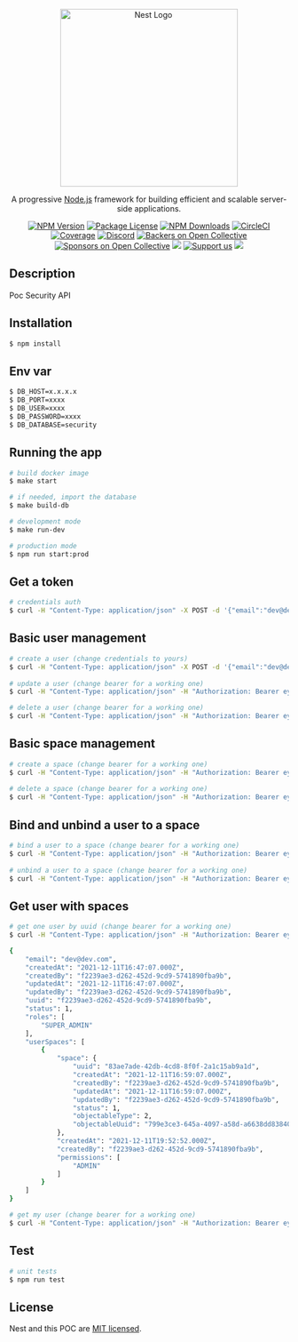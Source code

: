 <p align="center">
  <a href="http://nestjs.com/" target="blank"><img src="https://nestjs.com/img/logo_text.svg" width="320" alt="Nest Logo" /></a>
</p>

[circleci-image]: https://img.shields.io/circleci/build/github/nestjs/nest/master?token=abc123def456
[circleci-url]: https://circleci.com/gh/nestjs/nest

  <p align="center">A progressive <a href="http://nodejs.org" target="_blank">Node.js</a> framework for building efficient and scalable server-side applications.</p>
    <p align="center">
<a href="https://www.npmjs.com/~nestjscore" target="_blank"><img src="https://img.shields.io/npm/v/@nestjs/core.svg" alt="NPM Version" /></a>
<a href="https://www.npmjs.com/~nestjscore" target="_blank"><img src="https://img.shields.io/npm/l/@nestjs/core.svg" alt="Package License" /></a>
<a href="https://www.npmjs.com/~nestjscore" target="_blank"><img src="https://img.shields.io/npm/dm/@nestjs/common.svg" alt="NPM Downloads" /></a>
<a href="https://circleci.com/gh/nestjs/nest" target="_blank"><img src="https://img.shields.io/circleci/build/github/nestjs/nest/master" alt="CircleCI" /></a>
<a href="https://coveralls.io/github/nestjs/nest?branch=master" target="_blank"><img src="https://coveralls.io/repos/github/nestjs/nest/badge.svg?branch=master#9" alt="Coverage" /></a>
<a href="https://discord.gg/G7Qnnhy" target="_blank"><img src="https://img.shields.io/badge/discord-online-brightgreen.svg" alt="Discord"/></a>
<a href="https://opencollective.com/nest#backer" target="_blank"><img src="https://opencollective.com/nest/backers/badge.svg" alt="Backers on Open Collective" /></a>
<a href="https://opencollective.com/nest#sponsor" target="_blank"><img src="https://opencollective.com/nest/sponsors/badge.svg" alt="Sponsors on Open Collective" /></a>
  <a href="https://paypal.me/kamilmysliwiec" target="_blank"><img src="https://img.shields.io/badge/Donate-PayPal-ff3f59.svg"/></a>
    <a href="https://opencollective.com/nest#sponsor"  target="_blank"><img src="https://img.shields.io/badge/Support%20us-Open%20Collective-41B883.svg" alt="Support us"></a>
  <a href="https://twitter.com/nestframework" target="_blank"><img src="https://img.shields.io/twitter/follow/nestframework.svg?style=social&label=Follow"></a>
</p>
  <!--[![Backers on Open Collective](https://opencollective.com/nest/backers/badge.svg)](https://opencollective.com/nest#backer)
  [![Sponsors on Open Collective](https://opencollective.com/nest/sponsors/badge.svg)](https://opencollective.com/nest#sponsor)-->

## Description

Poc Security API

## Installation

```bash
$ npm install
```

## Env var

```bash
$ DB_HOST=x.x.x.x
$ DB_PORT=xxxx
$ DB_USER=xxxx
$ DB_PASSWORD=xxxx
$ DB_DATABASE=security
```

## Running the app

```bash
# build docker image
$ make start

# if needed, import the database
$ make build-db

# development mode
$ make run-dev

# production mode
$ npm run start:prod
```

## Get a token

```bash
# credentials auth
$ curl -H "Content-Type: application/json" -X POST -d '{"email":"dev@dev.com","password":"12345"}' http://127.0.0.1:3000/login
```

## Basic user management
```bash
# create a user (change credentials to yours)
$ curl -H "Content-Type: application/json" -X POST -d '{"email":"dev@dev.com","password":"12345","roles":["SUPER_ADMIN"]}' http://127.0.0.1:3000/users
  
# update a user (change bearer for a working one)
$ curl -H "Content-Type: application/json" -H "Authorization: Bearer eyJhbGciOiJIUzI1NiIsInR5cCI6IkpXVCJ9.eyJ1dWlkIjoiZjIyMzlhZTMtZDI2Mi00NTJkLTljZDktNTc0MTg5MGZiYTliIiwiZW1haWwiOiJkZXZAZGV2LmNvbSIsImlhdCI6MTYzOTMwNDUzNywiZXhwIjoxNjM5MzkwOTM3fQ.YdZWcP6eJLKRwcA_LtditysS9cC9R7VrVQ8w-Duh0EI" -X PUT -d '{"email":"dev@dev.com","status":0,"roles":["SUPER_ADMIN"]}' http://127.0.0.1:3000/users/f2239ae3-d262-452d-9cd9-5741890fba9b

# delete a user (change bearer for a working one)
$ curl -H "Content-Type: application/json" -H "Authorization: Bearer eyJhbGciOiJIUzI1NiIsInR5cCI6IkpXVCJ9.eyJ1dWlkIjoiZjIyMzlhZTMtZDI2Mi00NTJkLTljZDktNTc0MTg5MGZiYTliIiwiZW1haWwiOiJkZXZAZGV2LmNvbSIsImlhdCI6MTYzOTMwNDUzNywiZXhwIjoxNjM5MzkwOTM3fQ.YdZWcP6eJLKRwcA_LtditysS9cC9R7VrVQ8w-Duh0EI" -X DELETE http://127.0.0.1:3000/users/f2239ae3-d262-452d-9cd9-5741890fba9b
```

## Basic space management
```bash
# create a space (change bearer for a working one)
$ curl -H "Content-Type: application/json" -H "Authorization: Bearer eyJhbGciOiJIUzI1NiIsInR5cCI6IkpXVCJ9.eyJ1dWlkIjoiZjIyMzlhZTMtZDI2Mi00NTJkLTljZDktNTc0MTg5MGZiYTliIiwiZW1haWwiOiJkZXZAZGV2LmNvbSIsImlhdCI6MTYzOTMwNDUzNywiZXhwIjoxNjM5MzkwOTM3fQ.YdZWcP6eJLKRwcA_LtditysS9cC9R7VrVQ8w-Duh0EI" -X POST -d '{"objectableType":3,"objectableUuid":"9999c07c-06c5-453e-bf67-5fa09b9eb480"}' http://127.0.0.1:3000/spaces
  
# delete a space (change bearer for a working one)
$ curl -H "Content-Type: application/json" -H "Authorization: Bearer eyJhbGciOiJIUzI1NiIsInR5cCI6IkpXVCJ9.eyJ1dWlkIjoiZjIyMzlhZTMtZDI2Mi00NTJkLTljZDktNTc0MTg5MGZiYTliIiwiZW1haWwiOiJkZXZAZGV2LmNvbSIsImlhdCI6MTYzOTMwNDUzNywiZXhwIjoxNjM5MzkwOTM3fQ.YdZWcP6eJLKRwcA_LtditysS9cC9R7VrVQ8w-Duh0EI" -X DELETE http://127.0.0.1:3000/spaces/fb2f1bba-3d0e-4f8d-a6a8-fdad2219ce1e
```

## Bind and unbind a user to a space
```bash
# bind a user to a space (change bearer for a working one)
$ curl -H "Content-Type: application/json" -H "Authorization: Bearer eyJhbGciOiJIUzI1NiIsInR5cCI6IkpXVCJ9.eyJ1dWlkIjoiZjIyMzlhZTMtZDI2Mi00NTJkLTljZDktNTc0MTg5MGZiYTliIiwiZW1haWwiOiJkZXZAZGV2LmNvbSIsImlhdCI6MTYzOTMwNDUzNywiZXhwIjoxNjM5MzkwOTM3fQ.YdZWcP6eJLKRwcA_LtditysS9cC9R7VrVQ8w-Duh0EI" -X POST -d '{"permissions":["USER"]}' http://127.0.0.1:3000/user/f2239ae3-d262-452d-9cd9-5741890fba9b/space/fb2f1bba-3d0e-4f8d-a6a8-fdad2219ce1e
  
# unbind a user to a space (change bearer for a working one)
$ curl -H "Content-Type: application/json" -H "Authorization: Bearer eyJhbGciOiJIUzI1NiIsInR5cCI6IkpXVCJ9.eyJ1dWlkIjoiZjIyMzlhZTMtZDI2Mi00NTJkLTljZDktNTc0MTg5MGZiYTliIiwiZW1haWwiOiJkZXZAZGV2LmNvbSIsImlhdCI6MTYzOTMwNDUzNywiZXhwIjoxNjM5MzkwOTM3fQ.YdZWcP6eJLKRwcA_LtditysS9cC9R7VrVQ8w-Duh0EI" -X DELETE http://127.0.0.1:3000/user/f2239ae3-d262-452d-9cd9-5741890fba9b/space/83ae7ade-42db-4cd8-8f0f-2a1c15ab9a1d
```

## Get user with spaces
```bash
# get one user by uuid (change bearer for a working one)
$ curl -H "Content-Type: application/json" -H "Authorization: Bearer eyJhbGciOiJIUzI1NiIsInR5cCI6IkpXVCJ9.eyJ1dWlkIjoiZjIyMzlhZTMtZDI2Mi00NTJkLTljZDktNTc0MTg5MGZiYTliIiwiZW1haWwiOiJkZXZAZGV2LmNvbSIsImlhdCI6MTYzOTMwNDUzNywiZXhwIjoxNjM5MzkwOTM3fQ.YdZWcP6eJLKRwcA_LtditysS9cC9R7VrVQ8w-Duh0EI" -X GET http://127.0.0.1:3000/users/f2239ae3-d262-452d-9cd9-5741890fba9b

{
    "email": "dev@dev.com",
    "createdAt": "2021-12-11T16:47:07.000Z",
    "createdBy": "f2239ae3-d262-452d-9cd9-5741890fba9b",
    "updatedAt": "2021-12-11T16:47:07.000Z",
    "updatedBy": "f2239ae3-d262-452d-9cd9-5741890fba9b",
    "uuid": "f2239ae3-d262-452d-9cd9-5741890fba9b",
    "status": 1,
    "roles": [
        "SUPER_ADMIN"
    ],
    "userSpaces": [
        {
            "space": {
                "uuid": "83ae7ade-42db-4cd8-8f0f-2a1c15ab9a1d",
                "createdAt": "2021-12-11T16:59:07.000Z",
                "createdBy": "f2239ae3-d262-452d-9cd9-5741890fba9b",
                "updatedAt": "2021-12-11T16:59:07.000Z",
                "updatedBy": "f2239ae3-d262-452d-9cd9-5741890fba9b",
                "status": 1,
                "objectableType": 2,
                "objectableUuid": "799e3ce3-645a-4097-a58d-a6638dd83840"
            },
            "createdAt": "2021-12-11T19:52:52.000Z",
            "createdBy": "f2239ae3-d262-452d-9cd9-5741890fba9b",
            "permissions": [
                "ADMIN"
            ]
        }
    ]
}

# get my user (change bearer for a working one)
$ curl -H "Content-Type: application/json" -H "Authorization: Bearer eyJhbGciOiJIUzI1NiIsInR5cCI6IkpXVCJ9.eyJ1dWlkIjoiZjIyMzlhZTMtZDI2Mi00NTJkLTljZDktNTc0MTg5MGZiYTliIiwiZW1haWwiOiJkZXZAZGV2LmNvbSIsImlhdCI6MTYzOTMwNDUzNywiZXhwIjoxNjM5MzkwOTM3fQ.YdZWcP6eJLKRwcA_LtditysS9cC9R7VrVQ8w-Duh0EI" -X GET http://127.0.0.1:3000/users
```

## Test

```bash
# unit tests
$ npm run test
```

## License

Nest and this POC are [MIT licensed](LICENSE).
